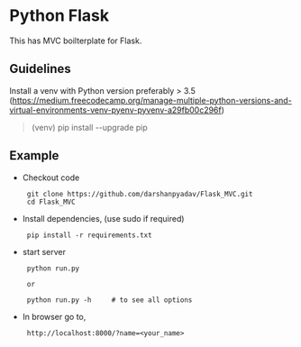 # Python Flask
This has MVC boilterplate for Flask.

## Guidelines
Install a venv with Python version preferably > 3.5 (https://medium.freecodecamp.org/manage-multiple-python-versions-and-virtual-environments-venv-pyenv-pyvenv-a29fb00c296f) 
> (venv) pip install --upgrade pip


## Example

* Checkout code


       git clone https://github.com/darshanpyadav/Flask_MVC.git   
       cd Flask_MVC  

* Install dependencies, (use sudo if required)    

       pip install -r requirements.txt 

* start server    

       python run.py  
       
       or
       
       python run.py -h     # to see all options

* In browser go to,

       http://localhost:8000/?name=<your_name>
